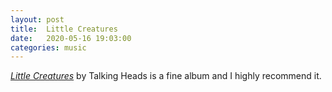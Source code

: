 ```yaml
---
layout: post
title:  Little Creatures
date:   2020-05-16 19:03:00
categories: music
---
```


[*Little Creatures*](https://open.spotify.com/album/7IMqoztesjFDgyeibke8Jz) by Talking Heads is a fine album and I highly recommend it.  
